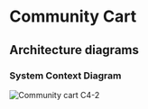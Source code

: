 # Community Cart
## Architecture diagrams
### System Context Diagram
![Community cart C4-2](https://github.com/user-attachments/assets/42dd4631-eb78-482f-99d2-47a0af06a13b)
